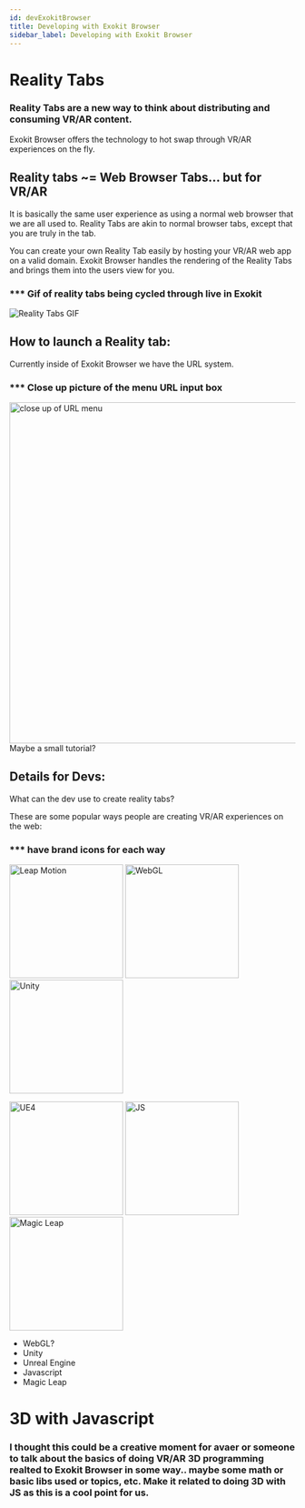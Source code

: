 ```yaml
---
id: devExokitBrowser
title: Developing with Exokit Browser
sidebar_label: Developing with Exokit Browser
---
```


# Reality Tabs

### Reality Tabs are a new way to think about distributing and consuming VR/AR content.

Exokit Browser offers the technology to hot swap through VR/AR experiences on the fly.<br>

## Reality tabs ~= Web Browser Tabs... but for VR/AR

It is basically the same user experience as using a normal web browser that we are all used
to. Reality Tabs are akin to normal browser tabs, except that you are truly in the tab.

You can create your own Reality Tab easily by hosting your VR/AR web app on a valid domain. Exokit Browser handles the rendering of the Reality Tabs and brings them into the users view for you.

### *** Gif of reality tabs being cycled through live in Exokit
![Reality Tabs GIF](http://via.placeholder.com/750x300)

## How to launch a Reality tab:

Currently inside of Exokit Browser we have the URL system. 

### *** Close up picture of the menu URL input box
<img src="https://cdn.rawgit.com/webmixedreality/webmr-docs/media-upload/website/static/media/exokitmediacopy/URLpic.jpg" width=600, height=auto alt="close up of URL menu"/>
Maybe a small tutorial?

## Details for Devs:

What can the dev use to create reality tabs?

These are some popular ways people are creating VR/AR experiences on the web:

### *** have brand icons for each way

<img src="https://cdn.rawgit.com/webmixedreality/webmr-docs/media-upload/website/static/media/exokitmediacopy/LeapMotion.jpg" width=200, height=auto alt="Leap Motion"/> <img src="https://cdn.rawgit.com/webmixedreality/webmr-docs/media-upload/website/static/media/exokitmediacopy/WebGL.jpg" width=200, height=auto alt="WebGL"/> <img src="https://cdn.rawgit.com/webmixedreality/webmr-docs/media-upload/website/static/media/exokitmediacopy/Unity.jpg" width=200, height=auto alt="Unity"/> 

<img src="https://cdn.rawgit.com/webmixedreality/webmr-docs/media-upload/website/static/media/exokitmediacopy/Unreal.jpg" width=200, height=auto alt="UE4"/> <img src="https://cdn.rawgit.com/webmixedreality/webmr-docs/media-upload/website/static/media/exokitmediacopy/JS.jpg" width=200, height=auto alt="JS"/> <img src="https://cdn.rawgit.com/webmixedreality/webmr-docs/media-upload/website/static/media/exokitmediacopy/Magic-Leap.jpg" width=200, height=auto alt="Magic Leap"/>

- WebGL? 
- Unity
- Unreal Engine 
- Javascript
- Magic Leap

# 3D with Javascript

### I thought this could be a creative moment for avaer or someone to talk about the basics of doing VR/AR 3D programming realted to Exokit Browser in some way.. maybe some math or basic libs used or topics, etc. Make it related to doing 3D with JS as this is a cool point for us.
